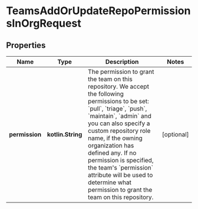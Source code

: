 
# TeamsAddOrUpdateRepoPermissionsInOrgRequest

## Properties
Name | Type | Description | Notes
------------ | ------------- | ------------- | -------------
**permission** | **kotlin.String** | The permission to grant the team on this repository. We accept the following permissions to be set: &#x60;pull&#x60;, &#x60;triage&#x60;, &#x60;push&#x60;, &#x60;maintain&#x60;, &#x60;admin&#x60; and you can also specify a custom repository role name, if the owning organization has defined any. If no permission is specified, the team&#39;s &#x60;permission&#x60; attribute will be used to determine what permission to grant the team on this repository. |  [optional]



